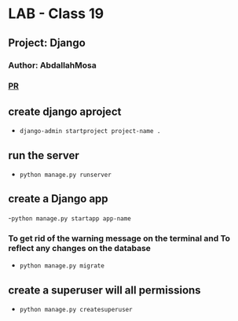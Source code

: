 # LAB - Class 19
## Project: Django
### Author: AbdallahMosa

### [PR](https://github.com/AbdallahMosa/automation/pull/1)
##  create django aproject
- ```django-admin startproject project-name . ```
## run the server
- ```python manage.py runserver```
## create a Django app
-```python manage.py startapp app-name```
### To get rid of the warning message on the terminal and To reflect any changes on the database
- `python manage.py migrate`
## create a superuser will all permissions
- `python manage.py createsuperuser`